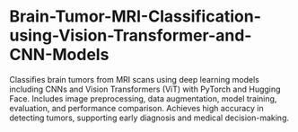 # Brain-Tumor-MRI-Classification-using-Vision-Transformer-and-CNN-Models
Classifies brain tumors from MRI scans using deep learning models including CNNs and Vision Transformers (ViT) with PyTorch and Hugging Face. Includes image preprocessing, data augmentation, model training, evaluation, and performance comparison. Achieves high accuracy in detecting tumors, supporting early diagnosis and medical decision-making.
